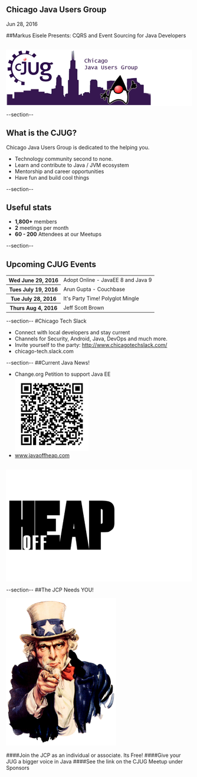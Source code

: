 ## Chicago Java Users Group

Jun 28, 2016


##Markus Eisele Presents: CQRS and Event Sourcing for Java Developers
<div style="background-color: white; margin-top: 30px;">
	<img src="images/cjug.gif" style="border: none; box-shadow: none;"/>
</div>

--section--
## What is the CJUG?
Chicago Java Users Group is dedicated to the helping you.

* Technology community second to none.
* Learn and contribute to Java / JVM ecosystem
* Mentorship and career opportunities
* Have fun and build cool things

--section--

## Useful stats

* **1,800+** members
* **2** meetings per month
* **60 - 200** Attendees at our Meetups

--section--

## Upcoming CJUG Events

<table class="upcoming-events">
	<tr>
		<th>Wed June 29, 2016</th>
		<td> Adopt Online - JavaEE 8 and Java 9</td>
	</tr>
	<tr>
		<th>Tues July 19, 2016</th>
		<td>Arun Gupta - Couchbase</td>
	</tr>
	<tr>
		<th>Tue July 28, 2016</th>
		<td>It's Party Time! Polyglot Mingle</td>
	</tr>
	<tr>
		<th>Thurs Aug 4, 2016</th>
		<td>Jeff Scott Brown</td>
	</tr>
</table>


--section--
#Chicago Tech Slack
* Connect with local developers and stay current
* Channels for Security, Android, Java, DevOps and much more.
* Invite yourself to the party: http://www.chicagotechslack.com/
* chicago-tech.slack.com


--section--
##Current Java News!
* Change.org Petition to support Java EE<br><img src="images/qr_change.jpg" style="height:200px"/>
* www.javaoffheap.com

<div style="background-color: white; margin-top: 30px;">
	<img src="images/offheap.png" style="border: none; box-shadow: none;" width=300 height=300/>
</div>


--section--
##The JCP Needs YOU!

<img src="images/Uncle_Sam.jpg" style="height:400px"/>

####Join the JCP as an individual or associate.  Its Free!
####Give your JUG a bigger voice in Java
####See the link on the CJUG Meetup under Sponsors



